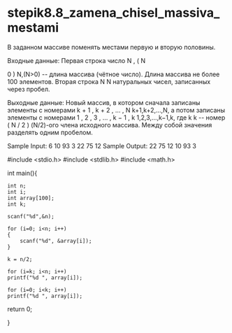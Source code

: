 # stepik8.8_zamena_chisel_massiva_mestami

В заданном массиве поменять местами первую и вторую половины.

Входные данные:
Первая строка число 
N
,
(
N
>
0
)
N,(N>0) -- длина массива (чётное число). Длина массива не более 100 элементов. Вторая строка 
N
N  натуральных чисел, записанных через пробел.

Выходные данные: 
Новый массив, в котором сначала записаны элементы с номерами 
k
+
1
,
k
+
2
,
…
,
N
k+1,k+2,…,N, а потом записаны элементы с номерами 
1
,
2
,
3
,
…
,
k
−
1
,
k
1,2,3,…,k−1,k, где 
k
k -- номер 
(
N
/
2
)
(N/2)-ого члена исходного массива. Между собой значения разделять одним пробелом.

Sample Input:
6
10 93 3 22 75 12
Sample Output:
22 75 12 10 93 3


#include <stdio.h>
#include <stdlib.h>
#include <math.h>
 
int main(){
    
    int n;
    int i;
    int array[100];
    int k;

    scanf("%d",&n);

    for (i=0; i<n; i++)
    {
        scanf("%d", &array[i]);
    }

    k = n/2;
  
    for (i=k; i<n; i++)
    printf("%d ", array[i]);

    for (i=0; i<k; i++)
    printf("%d ", array[i]);
    
  return 0;
   
}


